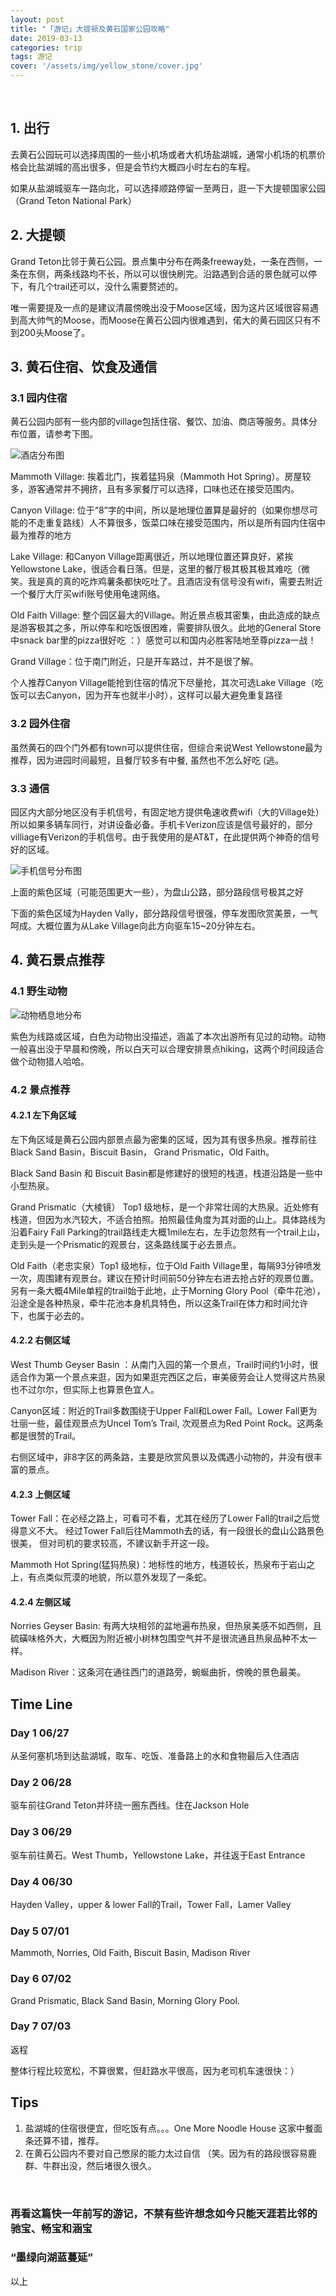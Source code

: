 ```yaml
---
layout: post
title: "「游记」大提顿及黄石国家公园攻略"
date: 2019-03-13
categories: trip
tags: 游记 
cover: '/assets/img/yellow_stone/cover.jpg'
---
```

&nbsp;
&nbsp;

## 1. 出行
去黄石公园玩可以选择周围的一些小机场或者大机场盐湖城，通常小机场的机票价格会比盐湖城的高出很多，但是会节约大概四小时左右的车程。

如果从盐湖城驱车一路向北，可以选择顺路停留一至两日，逛一下大提顿国家公园（Grand Teton National Park）

## 2. 大提顿

Grand Teton比邻于黄石公园。景点集中分布在两条freeway处，一条在西侧，一条在东侧，两条线路均不长，所以可以很快刷完。沿路遇到合适的景色就可以停下，有几个trail还可以，没什么需要赘述的。

唯一需要提及一点的是建议清晨傍晚出没于Moose区域，因为这片区域很容易遇到高大帅气的Moose，而Moose在黄石公园内很难遇到，偌大的黄石园区只有不到200头Moose了。

## 3. 黄石住宿、饮食及通信
### 3.1 园内住宿

黄石公园内部有一些内部的village包括住宿、餐饮、加油、商店等服务。具体分布位置，请参考下图。

![酒店分布图](/assets/img/yellow_stone/Map_Yellowstone_National_Park_Hotel.jpg)

Mammoth Village: 挨着北门，挨着猛犸泉（Mammoth Hot Spring）。房屋较多，游客通常并不拥挤，且有多家餐厅可以选择，口味也还在接受范围内。

Canyon Village: 位于“8”字的中间，所以是地理位置算是最好的（如果你想尽可能的不走重复路线）人不算很多，饭菜口味在接受范围内，所以是所有园内住宿中最为推荐的地方

Lake Village: 和Canyon Village距离很近，所以地理位置还算良好，紧挨Yellowstone Lake，很适合看日落。但是，这里的餐厅极其极其极其难吃（微笑。我是真的真的吃炸鸡薯条都快吃吐了。且酒店没有信号没有wifi，需要去附近一个餐厅大厅买wifi账号使用龟速网络。

Old Faith Village: 整个园区最大的Village。附近景点极其密集，由此造成的缺点是游客极其之多，所以停车和吃饭很困难，需要排队很久。此地的General Store中snack bar里的pizza很好吃 ：）感觉可以和国内必胜客陆地至尊pizza一战！

Grand Village：位于南门附近，只是开车路过，并不是很了解。

个人推荐Canyon Village能抢到住宿的情况下尽量抢，其次可选Lake Village（吃饭可以去Canyon，因为开车也就半小时），这样可以最大避免重复路径

### 3.2 园外住宿

虽然黄石的四个门外都有town可以提供住宿，但综合来说West Yellowstone最为推荐，因为进园时间最短，且餐厅较多有中餐, 虽然也不怎么好吃 (逃。

### 3.3 通信

园区内大部分地区没有手机信号，有固定地方提供龟速收费wifi（大的Village处）所以如果多辆车同行，对讲设备必备。手机卡Verizon应该是信号最好的，部分villiage有Verizon的手机信号。由于我使用的是AT&T，在此提供两个神奇的信号好的区域。

![手机信号分布图](/assets/img/yellow_stone/Map_Yellowstone_National_Park_Wifi.jpg)

上面的紫色区域（可能范围更大一些），为盘山公路，部分路段信号极其之好

下面的紫色区域为Hayden Vally，部分路段信号很强，停车发图欣赏美景，一气呵成。大概位置为从Lake Village向此方向驱车15~20分钟左右。

## 4. 黄石景点推荐
### 4.1 野生动物

![动物栖息地分布](/assets/img/yellow_stone/Map_Yellowstone_National_Park_Animals.jpg)

紫色为线路或区域，白色为动物出没描述，涵盖了本次出游所有见过的动物。动物一般喜出没于早晨和傍晚，所以白天可以合理安排景点hiking，这两个时间段适合做个动物猎人哈哈。

### 4.2 景点推荐

#### 4.2.1 左下角区域

左下角区域是黄石公园内部景点最为密集的区域，因为其有很多热泉。推荐前往Black Sand Basin，Biscuit Basin， Grand Prismatic，Old Faith。

Black Sand Basin 和 Biscuit Basin都是修建好的很短的栈道，栈道沿路是一些中小型热泉。

Grand Prismatic（大棱镜） Top1 级地标，是一个非常壮阔的大热泉。近处修有栈道，但因为水汽较大，不适合拍照。拍照最佳角度为其对面的山上。具体路线为沿着Fairy Fall Parking的trail路线走大概1mile左右，左手边忽然有一个trail上山，走到头是一个Prismatic的观景台，这条路线属于必去景点。

Old Faith（老忠实泉）Top1 级地标，位于Old Faith Village里，每隔93分钟喷发一次，周围建有观景台。建议在预计时间前50分钟左右进去抢占好的观景位置。另有一条大概4Mile单程的trail始于此地，止于Morning Glory Pool（牵牛花池），沿途全是各种热泉，牵牛花池本身机具特色，所以这条Trail在体力和时间允许下，也属于必去的。

#### 4.2.2 右侧区域

West Thumb Geyser Basin ：从南门入园的第一个景点，Trail时间约1小时，很适合作为第一个景点来逛，因为如果逛完西区之后，审美疲劳会让人觉得这片热泉也不过尔尔，但实际上也算景色宜人。

Canyon区域：附近的Trail多数围绕于Upper Fall和Lower Fall。Lower Fall更为壮丽一些，最佳观景点为Uncel Tom’s Trail, 次观景点为Red Point Rock。这两条都是很赞的Trail。

右侧区域中，非8字区的两条路，主要是欣赏风景以及偶遇小动物的，并没有很丰富的景点。

#### 4.2.3 上侧区域

Tower Fall：在必经之路上，可看可不看，尤其在经历了Lower Fall的trail之后觉得意义不大。 经过Tower Fall后往Mammoth去的话，有一段很长的盘山公路景色很美， 但对司机的要求较高，不建议新手开这一段。

Mammoth Hot Spring(猛犸热泉)：地标性的地方，栈道较长，热泉布于岩山之上，有点类似荒漠的地貌，所以意外发现了一条蛇。

#### 4.2.4 左侧区域

Norries Geyser Basin: 有两大块相邻的盆地遍布热泉，但热泉美感不如西侧，且硫磺味格外大，大概因为附近被小树林包围空气并不是很流通且热泉品种不太一样。

Madison River：这条河在通往西门的道路旁，蜿蜒曲折，傍晚的景色最美。

## Time Line
### Day 1 06/27
从圣何塞机场到达盐湖城，取车、吃饭、准备路上的水和食物最后入住酒店

### Day 2 06/28
驱车前往Grand Teton并环绕一圈东西线。住在Jackson Hole

### Day 3 06/29
驱车前往黄石。West Thumb，Yellowstone Lake，并往返于East Entrance

### Day 4 06/30
Hayden Valley，upper & lower Fall的Trail，Tower Fall，Lamer Valley

### Day 5 07/01
Mammoth, Norries, Old Faith, Biscuit Basin, Madison River

### Day 6 07/02
Grand Prismatic, Black Sand Basin, Morning Glory Pool.

### Day 7 07/03
返程

整体行程比较宽松，不算很累，但赶路水平很高，因为老司机车速很快：）

## Tips
1. 盐湖城的住宿很便宜，但吃饭有点。。。One More Noodle House 这家中餐面条还算不错，推荐。
2. 在黄石公园内不要对自己憋尿的能力太过自信 （笑。因为有的路段很容易鹿群、牛群出没，然后堵很久很久。
 
&nbsp;
&nbsp;

### 再看这篇快一年前写的游记，不禁有些许想念如今只能天涯若比邻的驰宝、畅宝和涵宝
### “墨绿向湖蓝蔓延”

以上